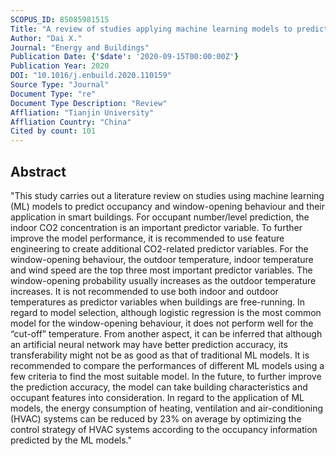 ```yaml
---
SCOPUS_ID: 85085981515
Title: "A review of studies applying machine learning models to predict occupancy and window-opening behaviours in smart buildings"
Author: "Dai X."
Journal: "Energy and Buildings"
Publication Date: {'$date': '2020-09-15T00:00:00Z'}
Publication Year: 2020
DOI: "10.1016/j.enbuild.2020.110159"
Source Type: "Journal"
Document Type: "re"
Document Type Description: "Review"
Affliation: "Tianjin University"
Affliation Country: "China"
Cited by count: 101
---
```


## Abstract
"This study carries out a literature review on studies using machine learning (ML) models to predict occupancy and window-opening behaviour and their application in smart buildings. For occupant number/level prediction, the indoor CO2 concentration is an important predictor variable. To further improve the model performance, it is recommended to use feature engineering to create additional CO2-related predictor variables. For the window-opening behaviour, the outdoor temperature, indoor temperature and wind speed are the top three most important predictor variables. The window-opening probability usually increases as the outdoor temperature increases. It is not recommended to use both indoor and outdoor temperatures as predictor variables when buildings are free-running. In regard to model selection, although logistic regression is the most common model for the window-opening behaviour, it does not perform well for the “cut-off” temperature. From another aspect, it can be inferred that although an artificial neural network may have better prediction accuracy, its transferability might not be as good as that of traditional ML models. It is recommended to compare the performances of different ML models using a few criteria to find the most suitable model. In the future, to further improve the prediction accuracy, the model can take building characteristics and occupant features into consideration. In regard to the application of ML models, the energy consumption of heating, ventilation and air-conditioning (HVAC) systems can be reduced by 23% on average by optimizing the control strategy of HVAC systems according to the occupancy information predicted by the ML models."
